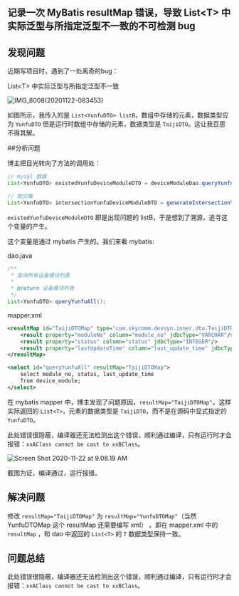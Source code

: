 ## 记录一次 MyBatis resultMap 错误，导致 List\<T\> 中实际泛型与所指定泛型不一致的不可检测 bug



## 发现问题

近期写项目时，遇到了一处离奇的bug：

List\<T\> 中实际泛型与所指定泛型不一致

![IMG_8008(20201122-083453)](https://image-hosting.jellyfishmix.com/20201122084528.JPG)

如图所示，我传入的是 `List<YunfuDTO> listB`，数组中存储的元素，数据类型应为 `YunfuDTO` 但是运行时数组中存储的元素，数据类型是 `TaijiDTO`。这让我百思不得其解。



##分析问题

博主把目光转向了方法的调用处：

```java
// mysql 数据
List<YunfuDTO> existedYunfuDeviceModuleDTO = deviceModuleDao.queryYunfuAll();

// 取交集
List<YunfuDTO> intersectionYunfuDeviceModuleDTO = generateIntersectionYunfuDeviceModuleList(synYunfuDTOList, existedYunfuDeviceModuleDTO);
```

`existedYunfuDeviceModuleDTO` 即是出现问题的 listB，于是想到了溯源，追寻这个变量的产生。

这个变量是通过 mybatis 产生的。我们来看 mybatis: 

dao.java

```java
/**
 * 查询所有设备模块列表
 *
 * @return 设备模块列表
 */
List<YunfuDTO> queryYunfuAll();
```



mapper.xml

```xml
<resultMap id="TaijiDTOMap" type="com.skycomm.devsyn.inner.dto.TaijiDTO">
    <result property="moduleNo" column="module_no" jdbcType="VARCHAR"/>
    <result property="status" column="status" jdbcType="INTEGER"/>
    <result property="lastUpdateTime" column="last_update_time" jdbcType="TIMESTAMP"/>
</resultMap>

<select id="queryYunfuAll" resultMap="TaijiDTOMap">
    select module_no, status, last_update_time
    from device_module;
</select>
```

在 mybatis mapper 中，博主发现了问题原因，`resultMap="TaijiDTOMap"`。这样实际返回的 `List<T>`，元素的数据类型是 `TaijiDTO`，而不是在源码中显式指定的 `YunfuDTO`。

此处错误很隐蔽，编译器还无法检测出这个错误，顺利通过编译，只有运行时才会报错：`xxAClass cannot be cast to xxBClass`。

![Screen Shot 2020-11-22 at 9.08.19 AM](https://image-hosting.jellyfishmix.com/20201122090839.png)

截图为证，编译通过，运行报错。



## 解决问题

修改 `resultMap="TaijiDTOMap"` 为 `resultMap="YunfuDTOMap"`（当然 YunfuDTOMap 这个 resultMap 还需要编写 xml） 。即在 mapper.xml 中的 `resultMap` ，和 dao 中返回的 `List<T>` 的 `T` 数据类型保持一致。



## 问题总结

此处错误很隐蔽，编译器还无法检测出这个错误，顺利通过编译，只有运行时才会报错：`xxAClass cannot be cast to xxBClass`。